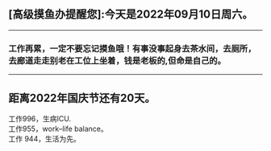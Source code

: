 ## [高级摸鱼办提醒您]:今天是2022年09月10日周六。
---
### 工作再累，一定不要忘记摸鱼哦！有事没事起身去茶水间，去厕所，去廊道走走别老在工位上坐着，钱是老板的,但命是自己的。
---
距离2022年国庆节还有20天。  
---
工作996，生病ICU.  
工作955，work–life balance。  
工作 944，生活为先。